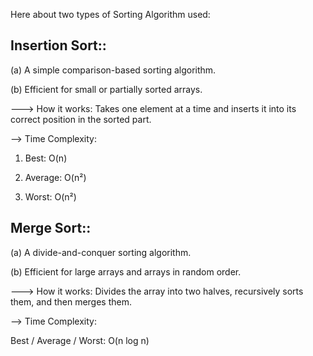 Here about two types of Sorting Algorithm used: 
## Insertion Sort::

(a) A simple comparison-based sorting algorithm.

(b) Efficient for small or partially sorted arrays.

---> How it works: Takes one element at a time and inserts it into its correct position in the sorted part.

--> Time Complexity:

1) Best: O(n)

2) Average: O(n²)

3) Worst: O(n²)

## Merge Sort::

(a) A divide-and-conquer sorting algorithm.

(b) Efficient for large arrays and arrays in random order.

---> How it works: Divides the array into two halves, recursively sorts them, and then merges them.

--> Time Complexity:

Best / Average / Worst: O(n log n)


